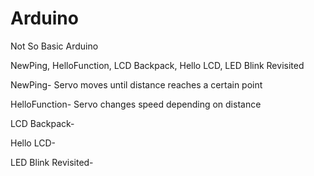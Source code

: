 # Arduino

Not So Basic Arduino 

NewPing, HelloFunction, LCD Backpack, Hello LCD, LED Blink Revisited

NewPing- Servo moves until distance reaches a certain point

HelloFunction- Servo changes speed depending on distance

LCD Backpack- 

Hello LCD-

LED Blink Revisited-


